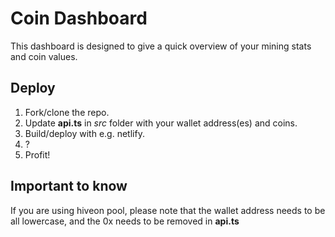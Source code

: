 # Coin Dashboard
This dashboard is designed to give a quick overview of your mining stats and coin values.

## Deploy
1. Fork/clone the repo.
2. Update **api.ts** in *src* folder with your wallet address(es) and coins.
3. Build/deploy with e.g. netlify.
4. ?
5. Profit!

## Important to know
If you are using hiveon pool, please note that the wallet address needs to be all lowercase, and the 0x needs to be removed in **api.ts**
